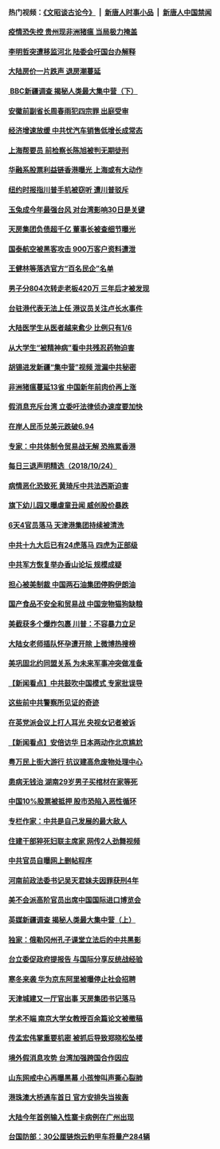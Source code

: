 #### 热门视频：[《文昭谈古论今》](https://github.com/gfw-breaker/wenzhao/blob/master/README.md?t=10251534) &nbsp;|&nbsp; [新唐人时事小品](https://github.com/gfw-breaker/ntdtv-comedy/blob/master/README.md?t=10251534) &nbsp;|&nbsp; [新唐人中国禁闻](https://github.com/gfw-breaker/ntdtv-news/blob/master/README.md?t=10251534)

#### [疫情恐失控 贵州现非洲猪瘟 当局极力掩盖](../pages/nsc413/n10807470.md?t=10251534) 

#### [李明哲突遭移监河北 陆委会吁国台办解释](../pages/nsc413/n10808126.md?t=10251534) 

#### [大陆房价一片跌声 退房潮蔓延](../pages/nsc413/n10807748.md?t=10251534) 


#### [ BBC新疆调查 揭秘人类最大集中营（下）](../pages/nsc413/n10806098.md?t=10251534) 

#### [安徽前副省长周春雨犯四宗罪 出庭受审](../pages/nsc413/n10808161.md?t=10251534) 

#### [经济增速放缓 中共忧汽车销售低增长成常态](../pages/nsc413/n10807167.md?t=10251534) 

#### [上海帮要员 前检察长陈旭被判无期徒刑](../pages/nsc413/n10807716.md?t=10251534) 

#### [华融系股票利益链香港曝光 上海或有大动作](../pages/nsc413/n10807837.md?t=10251534) 

#### [纽约时报指川普手机被窃听 遭川普驳斥](../pages/nsc413/n10807071.md?t=10251534) 

#### [玉兔成今年最强台风 对台湾影响30日是关键](../pages/nsc413/n10807851.md?t=10251534) 

#### [天房集团负债超千亿 董事长被查细节曝光](../pages/nsc413/n10807652.md?t=10251534) 

#### [国泰航空被黑客攻击 900万客户资料遭泄](../pages/nsc413/n10807680.md?t=10251534) 

#### [王健林等落选官方“百名民企”名单](../pages/nsc413/n10807402.md?t=10251534) 

#### [男子分804次转走老板420万 三年后才被发现](../pages/nsc413/n10807669.md?t=10251534) 

#### [台驻港代表无法上任 港议员关注卢长水事件](../pages/nsc413/n10807628.md?t=10251534) 

#### [大陆医学生从医者越来愈少 比例只有1/6](../pages/nsc413/n10807068.md?t=10251534) 

#### [从大学生“被精神病”看中共残忍药物迫害](../pages/nsc413/n10805383.md?t=10251534) 

#### [胡锡进发新疆“集中营”视频 泄漏中共秘密](../pages/nsc413/n10807165.md?t=10251534) 

#### [非洲猪瘟蔓延13省 中国新年前肉价再上涨](../pages/nsc413/n10806960.md?t=10251534) 

#### [假消息充斥台湾 立委吁法律侦办速度要加快](../pages/nsc413/n10807162.md?t=10251534) 

#### [在岸人民币兑美元跌破6.94](../pages/nsc413/n10806882.md?t=10251534) 

#### [专家：中共体制令贸易战无解 恐拖累香港](../pages/nsc413/n10806907.md?t=10251534) 

#### [每日三退声明精选（2018/10/24）](../pages/nsc413/n10807088.md?t=10251534) 


#### [病情恶化恐致死 黄琦斥中共法西斯迫害](../pages/nsc413/n10806757.md?t=10251534) 

#### [旗下幼儿园又曝虐童丑闻 威创股价暴跌](../pages/nsc413/n10806630.md?t=10251534) 

#### [6天4官员落马 天津港集团持续被清洗](../pages/nsc413/n10806508.md?t=10251534) 

#### [中共十九大后已有24虎落马 四虎为正部级](../pages/nsc413/n10806178.md?t=10251534) 

#### [中共军方恢复举办香山论坛 规模成疑](../pages/nsc413/n10806612.md?t=10251534) 

#### [担心被美制裁 中国两石油集团停购伊朗油](../pages/nsc413/n10806678.md?t=10251534) 

#### [国产食品不安全和贸易战 中国宠物猫狗缺粮](../pages/nsc413/n10806620.md?t=10251534) 

#### [美截获多个爆炸包裹 川普：不容暴力立足](../pages/nsc413/n10806574.md?t=10251534) 

#### [大陆女老师插队怀孕遭开除 上微博热搜榜](../pages/nsc413/n10806600.md?t=10251534) 

#### [美巩固北约同盟关系 为未来军事冲突做准备](../pages/nsc413/n10806340.md?t=10251534) 

#### [【新闻看点】中共鼓吹中国模式 专家批误导](../pages/nsc413/n10806318.md?t=10251534) 

#### [这些前中共警察所见证的奇迹](../pages/nsc413/n10804401.md?t=10251534) 

#### [在英党派会议上打人耳光 央视女记者被诉](../pages/nsc413/n10806421.md?t=10251534) 

#### [【新闻看点】安倍访华 日本两动作北京尴尬](../pages/nsc413/n10806319.md?t=10251534) 

#### [粤万民上街大游行 抗议建高危废物处理中心](../pages/nsc413/n10806485.md?t=10251534) 

#### [患病无钱治 湖南29岁男子买棺材在家等死](../pages/nsc413/n10806284.md?t=10251534) 

#### [中国10%股票被抵押 股市恐陷入恶性循环](../pages/nsc413/n10806266.md?t=10251534) 

#### [专栏作家：中共是自己发展的最大敌人](../pages/nsc413/n10806156.md?t=10251534) 

#### [住建干部猝死妇联主席家 网传2人劲舞视频](../pages/nsc413/n10806292.md?t=10251534) 

#### [中共官员自曝网上删帖程序](../pages/nsc413/n10805927.md?t=10251534) 

#### [河南前政法委书记吴天君妹夫因罪获刑4年](../pages/nsc413/n10805937.md?t=10251534) 

#### [美不会派高阶官员出席中国国际进口博览会](../pages/nsc413/n10805978.md?t=10251534) 

#### [英媒新疆调查 揭秘人类最大集中营（上）](../pages/nsc413/n10806097.md?t=10251534) 

#### [独家：俄勒冈州孔子课堂立法后的中共黑影](../pages/nsc413/n10805932.md?t=10251534) 

#### [台立委促政府提报告 与国际分享反统战经验](../pages/nsc413/n10801236.md?t=10251534) 

#### [寒冬来袭 华为京东阿里被曝停止社会招聘](../pages/nsc413/n10805777.md?t=10251534) 

#### [天津城建又一厅官出事 天房集团书记落马](../pages/nsc413/n10805911.md?t=10251534) 


#### [学术不端 南京大学女教授百余篇论文被撤稿](../pages/nsc413/n10805563.md?t=10251534) 

#### [传孟宏伟掌重要机密 被抓后导致郑晓松坠楼](../pages/nsc413/n10805830.md?t=10251534) 

#### [境外假消息攻势 台湾加强跨国合作因应](../pages/nsc413/n10805556.md?t=10251534) 

#### [山东网戒中心再曝黑幕 小孩惨叫声撕心裂肺](../pages/nsc413/n10805534.md?t=10251534) 

#### [港珠澳大桥通车首日 官方安排失当挨轰](../pages/nsc413/n10805336.md?t=10251534) 

#### [大陆今年首例输入性寨卡病例在广州出现](../pages/nsc413/n10805083.md?t=10251534) 

#### [台国防部：30公厘链炮云豹甲车将量产284辆](../pages/nsc413/n10805174.md?t=10251534) 


